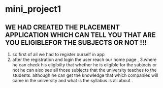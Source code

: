 # mini_project1
## WE HAD CREATED THE PLACEMENT APPLICATION WHICH CAN TELL YOU THAT ARE YOU ELIGIBLEFOR THE SUBJECTS OR NOT !!! 
1. so first of all we had to register ourself in app 
2. after the registration and login the user reach our home page ,
3.where he can check his eligibilty that whether he is eligible for the subjects or not he can also see all those subjects that the university teaches to the students.
although he can get the knowledge that which companies will came in the university and what is the syllabus is all about .

